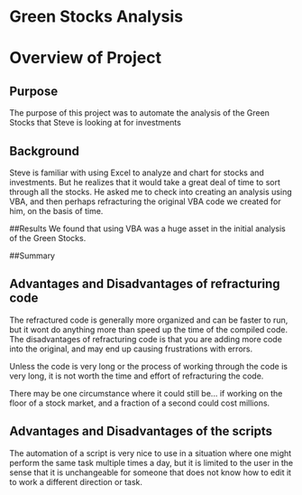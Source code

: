 # Green Stocks Analysis

# Overview of Project
## Purpose
The purpose of this project was to automate the analysis of the Green Stocks that Steve is looking at for investments

## Background
Steve is familiar with using Excel to analyze and chart for stocks and investments. But he realizes that it would take a great deal of time to sort through all the stocks. He asked me to check into creating an analysis using VBA, and then perhaps refracturing the original VBA code we created for him, on the basis of time. 

##Results
We found that using VBA was a huge asset in the initial analysis of the Green Stocks. 

##Summary
## Advantages and Disadvantages of refracturing code
The refractured code is generally more organized and can be faster to run, but it wont do anything more than speed up the time of the compiled code. The disadvantages of refracturing code is that you are adding more code into the original, and may end up causing frustrations with errors. 

Unless the code is very long or the process of working through the code is very long, it is not worth the time and effort of refracturing the code. 

There may be one circumstance where it could still be... if working on the floor of a stock market, and a fraction of a second could cost millions. 


## Advantages and Disadvantages of the scripts
The automation of a script is very nice to use in a situation where one might perform the same task multiple times a day, but it is limited to the user in the sense that it is unchangeable for someone that does not know how to edit it to work a different direction or task. 
